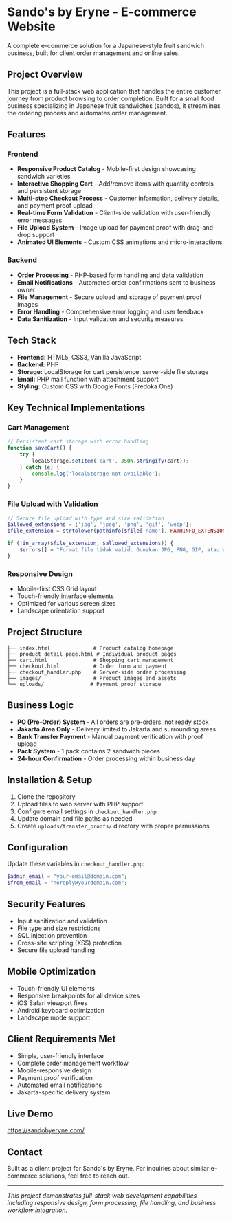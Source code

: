 # Sando's by Eryne - E-commerce Website

A complete e-commerce solution for a Japanese-style fruit sandwich business, built for client order management and online sales.

## Project Overview

This project is a full-stack web application that handles the entire customer journey from product browsing to order completion. Built for a small food business specializing in Japanese fruit sandwiches (sandos), it streamlines the ordering process and automates order management.

## Features

### Frontend
- **Responsive Product Catalog** - Mobile-first design showcasing sandwich varieties
- **Interactive Shopping Cart** - Add/remove items with quantity controls and persistent storage
- **Multi-step Checkout Process** - Customer information, delivery details, and payment proof upload
- **Real-time Form Validation** - Client-side validation with user-friendly error messages
- **File Upload System** - Image upload for payment proof with drag-and-drop support
- **Animated UI Elements** - Custom CSS animations and micro-interactions

### Backend
- **Order Processing** - PHP-based form handling and data validation
- **Email Notifications** - Automated order confirmations sent to business owner
- **File Management** - Secure upload and storage of payment proof images
- **Error Handling** - Comprehensive error logging and user feedback
- **Data Sanitization** - Input validation and security measures

## Tech Stack

- **Frontend:** HTML5, CSS3, Vanilla JavaScript
- **Backend:** PHP
- **Storage:** LocalStorage for cart persistence, server-side file storage
- **Email:** PHP mail function with attachment support
- **Styling:** Custom CSS with Google Fonts (Fredoka One)

## Key Technical Implementations

### Cart Management
```javascript
// Persistent cart storage with error handling
function saveCart() {
    try {
        localStorage.setItem('cart', JSON.stringify(cart));
    } catch (e) {
        console.log('localStorage not available');
    }
}
```

### File Upload with Validation
```php
// Secure file upload with type and size validation
$allowed_extensions = ['jpg', 'jpeg', 'png', 'gif', 'webp'];
$file_extension = strtolower(pathinfo($file['name'], PATHINFO_EXTENSION));

if (!in_array($file_extension, $allowed_extensions)) {
    $errors[] = "Format file tidak valid. Gunakan JPG, PNG, GIF, atau WebP";
}
```

### Responsive Design
- Mobile-first CSS Grid layout
- Touch-friendly interface elements
- Optimized for various screen sizes
- Landscape orientation support

## Project Structure

```
├── index.html              # Product catalog homepage
├── product_detail_page.html # Individual product pages
├── cart.html               # Shopping cart management
├── checkout.html           # Order form and payment
├── checkout_handler.php    # Server-side order processing
├── images/                 # Product images and assets
└── uploads/               # Payment proof storage
```

## Business Logic

- **PO (Pre-Order) System** - All orders are pre-orders, not ready stock
- **Jakarta Area Only** - Delivery limited to Jakarta and surrounding areas
- **Bank Transfer Payment** - Manual payment verification with proof upload
- **Pack System** - 1 pack contains 2 sandwich pieces
- **24-hour Confirmation** - Order processing within business day

## Installation & Setup

1. Clone the repository
2. Upload files to web server with PHP support
3. Configure email settings in `checkout_handler.php`
4. Update domain and file paths as needed
5. Create `uploads/transfer_proofs/` directory with proper permissions

## Configuration

Update these variables in `checkout_handler.php`:
```php
$admin_email = "your-email@domain.com";
$from_email = "noreply@yourdomain.com";
```

## Security Features

- Input sanitization and validation
- File type and size restrictions
- SQL injection prevention
- Cross-site scripting (XSS) protection
- Secure file upload handling

## Mobile Optimization

- Touch-friendly UI elements
- Responsive breakpoints for all device sizes
- iOS Safari viewport fixes
- Android keyboard optimization
- Landscape mode support

## Client Requirements Met

- Simple, user-friendly interface
- Complete order management workflow
- Mobile-responsive design
- Payment proof verification
- Automated email notifications
- Jakarta-specific delivery system

## Live Demo

https://sandobyeryne.com/

## Contact

Built as a client project for Sando's by Eryne. For inquiries about similar e-commerce solutions, feel free to reach out.

---

*This project demonstrates full-stack web development capabilities including responsive design, form processing, file handling, and business workflow integration.*
